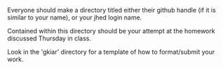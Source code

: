 Everyone should make a directory titled either their github handle (if it is similar to your name), or your jhed login name.

Contained within this directory should be your attempt at the homework discussed Thursday in class.

Look in the 'gkiar' directory for a template of how to format/submit your work.
